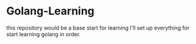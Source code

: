 # Golang-Learning
this repository would be a base start for learning I'll set up everything for start learning golang in order.
